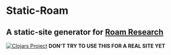 # Static-Roam
## A static-site generator for [Roam Research](https://roamresearch.com/)
[![Clojars Project](https://img.shields.io/clojars/v/static-roam.svg)](https://clojars.org/static-roam)
**DON'T TRY TO USE THIS FOR A REAL SITE YET**
